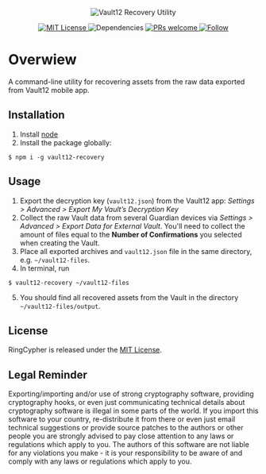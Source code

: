 <p align="center">
  <img src="https://user-images.githubusercontent.com/1370944/109153827-15c4d700-7776-11eb-93c0-6801f8d618b0.jpg"
    alt="Vault12 Recovery Utility">
</p>

<p align="center">
  <a href="https://opensource.org/licenses/MIT">
    <img src="https://img.shields.io/badge/License-MIT-blue.svg" alt="MIT License" />
  </a>
  <img src="https://img.shields.io/david/vault12/recovery-utility" alt="Dependencies" />
  <a href="http://makeapullrequest.com">
    <img src="https://img.shields.io/badge/PRs-welcome-brightgreen.svg" alt="PRs welcome" />
  </a>
  <a href="https://twitter.com/_Vault12_">
    <img src="https://img.shields.io/twitter/follow/_Vault12_?label=Follow&style=social" alt="Follow" />
  </a>
</p>

# Overwiew

A command-line utility for recovering assets from the raw data exported from Vault12 mobile app.

## Installation

1. Install [node](https://nodejs.org/)
2. Install the package globally:
```
$ npm i -g vault12-recovery
```
## Usage

1. Export the decryption key (`vault12.json`) from the Vault12 app: *Settings > Advanced > Export My Vault’s Decryption Key*
2. Collect the raw Vault data from several Guardian devices via *Settings > Advanced > Export Data for External Vault*. You'll need to collect the amount of files equal to the **Number of Confirmations** you selected when creating the Vault.
3. Place all exported archives and `vault12.json` file in the same directory, e.g. `~/vault12-files`.
4. In terminal, run
```
$ vault12-recovery ~/vault12-files
```
5. You should find all recovered assets from the Vault in the directory `~/vault12-files/output`.

## License

RingCypher is released under the [MIT License](http://opensource.org/licenses/MIT).

## Legal Reminder

Exporting/importing and/or use of strong cryptography software, providing cryptography hooks, or even just communicating technical details about cryptography software is illegal in some parts of the world. If you import this software to your country, re-distribute it from there or even just email technical suggestions or provide source patches to the authors or other people you are strongly advised to pay close attention to any laws or regulations which apply to you. The authors of this software are not liable for any violations you make - it is your responsibility to be aware of and comply with any laws or regulations which apply to you.
